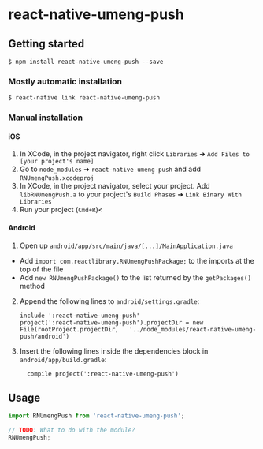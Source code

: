 # react-native-umeng-push

## Getting started

`$ npm install react-native-umeng-push --save`

### Mostly automatic installation

`$ react-native link react-native-umeng-push`

### Manual installation


#### iOS

1. In XCode, in the project navigator, right click `Libraries` ➜ `Add Files to [your project's name]`
2. Go to `node_modules` ➜ `react-native-umeng-push` and add `RNUmengPush.xcodeproj`
3. In XCode, in the project navigator, select your project. Add `libRNUmengPush.a` to your project's `Build Phases` ➜ `Link Binary With Libraries`
4. Run your project (`Cmd+R`)<

#### Android

1. Open up `android/app/src/main/java/[...]/MainApplication.java`
  - Add `import com.reactlibrary.RNUmengPushPackage;` to the imports at the top of the file
  - Add `new RNUmengPushPackage()` to the list returned by the `getPackages()` method
2. Append the following lines to `android/settings.gradle`:
  	```
  	include ':react-native-umeng-push'
  	project(':react-native-umeng-push').projectDir = new File(rootProject.projectDir, 	'../node_modules/react-native-umeng-push/android')
  	```
3. Insert the following lines inside the dependencies block in `android/app/build.gradle`:
  	```
      compile project(':react-native-umeng-push')
  	```


## Usage
```javascript
import RNUmengPush from 'react-native-umeng-push';

// TODO: What to do with the module?
RNUmengPush;
```
